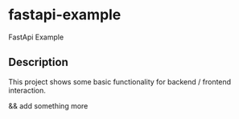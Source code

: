 # fastapi-example
FastApi Example

## Description
This project shows some basic functionality for backend / frontend interaction.

&& add something more 